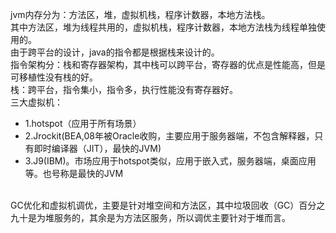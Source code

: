 jvm内存分为：方法区，堆，虚拟机栈，程序计数器，本地方法栈。<br/>
其中方法区，堆为线程共用的，虚拟机栈，程序计数器，本地方法栈为线程单独使用的。<br/>
由于跨平台的设计，java的指令都是根据栈来设计的。<br/>
指令架构分：栈和寄存器架构，其中栈可以跨平台，寄存器的优点是性能高，但是可移植性没有栈的好。<br/>
栈：跨平台，指令集小，指令多，执行性能没有寄存器好。<br/>
三大虚拟机：
<ul>
<li>1.hotspot（应用于所有场景）</li>
<li>2.Jrockit(BEA,08年被Oracle收购，主要应用于服务器端，不包含解释器，只有即时编译器（JIT），最快的JVM)</li>
<li>3.J9(IBM)。市场应用于hotspot类似，应用于嵌入式，服务器端，桌面应用等。也号称是最快的JVM</li>
</ul><br/>
GC优化和虚拟机调优，主要是针对堆空间和方法区，其中垃圾回收（GC）百分之九十是为堆服务的，其余是为方法区服务，所以调优主要针对于堆而言。


